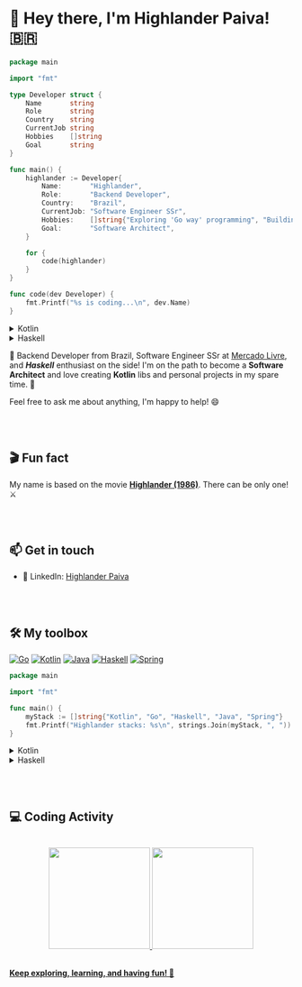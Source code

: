 # 👋 Hey there, I'm Highlander Paiva! 🇧🇷

```go
package main

import "fmt"

type Developer struct {
    Name       string
    Role       string
    Country    string
    CurrentJob string
    Hobbies    []string
    Goal       string
}

func main() {
    highlander := Developer{
        Name:       "Highlander",
        Role:       "Backend Developer",
        Country:    "Brazil",
        CurrentJob: "Software Engineer SSr",
        Hobbies:    []string{"Exploring 'Go way' programming", "Building cool Go projects"},
        Goal:       "Software Architect",
    }

    for {
        code(highlander)
    }
}

func code(dev Developer) {
    fmt.Printf("%s is coding...\n", dev.Name)
}
```

<details>

<summary>Kotlin</summary>


```kotlin
data class Developer(
    val name: String,
    val role: String,
    val country: String,
    val currentJob: String,
    val hobbies: List<String>,
    val goal: String
)

fun main() {
    val highlander = Developer(
        name = "Highlander",
        role = "Backend Developer",
        country = "Brazil",
        currentJob = "Software Engineer SSr",
        hobbies = listOf("Exploring OOP programming", "Building cool Kotlin projects"),
        goal = "Software Architect"
    )

    while (true) {
        code(highlander)
    }
}

fun code(dev: Developer) {
    println("${dev.name} is coding...")
}
```

</details>

<details>

<summary>Haskell</summary>


```haskell
data Developer   = Developer
    { name       :: String
    , role       :: String
    , country    :: String
    , currentJob :: String
    , hobbies    :: [String]
    , goal       :: String
    }

code :: Developer -> IO ()
code dev = putStrLn $ name dev ++ " is coding..."

main :: IO ()
main = do
    let highlander = Developer
            { name       = "Highlander"
            , role       = "Backend Developer"
            , country    = "Brazil"
            , currentJob = "Software Engineer SSr"
            , hobbies    = ["Exploring functional programming", "Building cool Haskell projects"]
            , goal       = "Software Architect"
            }
    
    let loop = do
          code highlander
          loop
    loop
```

</details>

🚀 Backend Developer from Brazil, Software Engineer SSr at [Mercado Livre](https://www.mercadolivre.com.br/), and **_Haskell_** enthusiast on the side! I'm on the path to become a **Software Architect** and love creating **Kotlin** libs and personal projects in my spare time. 🎯

Feel free to ask me about anything, I'm happy to help! 😄

<br/><br/>

## 🎬 Fun fact
My name is based on the movie **[Highlander (1986)](https://m.imdb.com/title/tt0091203/)**. There can be only one! ⚔️

<br/><br/>

## 📫 Get in touch

- 🔗 LinkedIn: [Highlander Paiva](https://www.linkedin.com/in/hvpaiva)

<br/><br/>

## 🛠️ My toolbox

[![Go](https://img.shields.io/badge/go-%2300ADD8.svg?style=for-the-badge&logo=go&logoColor=white)](https://go.dev/)
[![Kotlin](https://img.shields.io/badge/kotlin-%237F52FF.svg?style=for-the-badge&logo=kotlin&logoColor=white)](https://kotlinlang.org/)
[![Java](https://img.shields.io/badge/java-%23ED8B00.svg?style=for-the-badge&logo=openjdk&logoColor=white)](https://www.java.com/)
[![Haskell](https://img.shields.io/badge/-Haskell-5D4F85?style=for-the-badge&logo=haskell&logoColor=white)](https://www.haskell.org/)
[![Spring](https://img.shields.io/badge/-Spring-6DB33F?style=for-the-badge&logo=spring&logoColor=white)](https://spring.io/)

<!-- https://github.com/Ileriayo/markdown-badges -->

```go
package main

import "fmt"

func main() {
    myStack := []string{"Kotlin", "Go", "Haskell", "Java", "Spring"}
    fmt.Printf("Highlander stacks: %s\n", strings.Join(myStack, ", "))
}
```

<details>

<summary>Kotlin</summary>

```kotlin
fun main() {
    val myStack = listOf("Kotlin", "Go", "Haskell", "Java", "Spring")
    println("Highlander stacks: ${myStack.joinToString(", ")}")
}
```

</details>

<details>

<summary>Haskell</summary>

```haskell
import Data.List (intercalate)

main :: IO ()
main = do
    let myStack = ["Kotlin", "Go", "Haskell", "Java", "Spring"]
    putStrLn $ "Highlander stacks: " ++ intercalate ", " myStack
```

</details>

<br/><br/>


## 💻 Coding Activity

<br/>

<div align="center">
  <a href="https://github.com/hvpaiva">
  <img height="180em" src="https://github-readme-stats.vercel.app/api?username=hvpaiva&show_icons=true&theme=dark&include_all_commits=true&count_private=true"/>
  <img height="180em" src="https://github-readme-stats.vercel.app/api/top-langs/?username=hvpaiva&layout=compact&langs_count=5&theme=dark&&hide=javascript,typescript,vue,html,java,csharp"/>
</div>

<br/>

**Keep exploring, learning, and having fun! 🌟**
